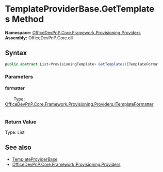# TemplateProviderBase.GetTemplates Method  
  

**Namespace:** [OfficeDevPnP.Core.Framework.Provisioning.Providers](OfficeDevPnP.Core.Framework.Provisioning.Providers.md)  
**Assembly:** OfficeDevPnP.Core.dll  
## Syntax
```C#
public abstract List<ProvisioningTemplate> GetTemplates(ITemplateFormatter formatter)
```
### Parameters
#### formatter  
&emsp;&emsp;Type: [OfficeDevPnP.Core.Framework.Provisioning.Providers.ITemplateFormatter](OfficeDevPnP.Core.Framework.Provisioning.Providers.ITemplateFormatter.md)  
&emsp;&emsp;  

  

### Return Value
Type: List<ProvisioningTemplate>  

## See also
- [TemplateProviderBase](OfficeDevPnP.Core.Framework.Provisioning.Providers.TemplateProviderBase.md) 
- [OfficeDevPnP.Core.Framework.Provisioning.Providers](OfficeDevPnP.Core.Framework.Provisioning.Providers.md) 
